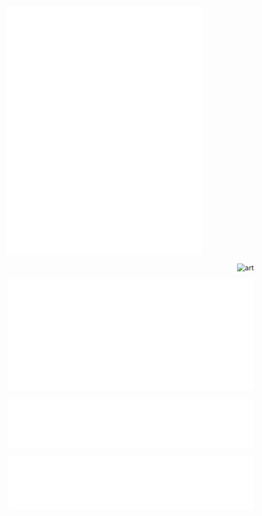 <p align="left">
  <img width="400" alt="Metrics" src="/about.svg">
</p>

<p align="right">
  <img alt="art" src="https://24.media.tumblr.com/753a02a78d85eb0474c244e29746913a/tumblr_mm4riaDwBF1rfjowdo1_500.gif">
</p>

<p align="right">
  <img width="500" alt="Calendar" src="/isocalendar.svg">
</p>

<p align="right">
  <img width="500" alt="Repositories" src="/repositories.svg">
</p>

<p align="right">
  <img width="500" alt="Languages" src="/languages.svg">
</p>
